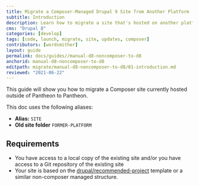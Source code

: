 ```yaml
---
title: Migrate a Composer-Managed Drupal 9 Site from Another Platform
subtitle: Introduction
description: Learn how to migrate a site that's hosted on another platform to Drupal 9
cms: "Drupal 8"
categories: [develop]
tags: [code, launch, migrate, site, updates, composer]
contributors: [wordsmither]
layout: guide
permalink: docs/guides//manual-d8-noncomposer-to-d8
anchorid: manual-d8-noncomposer-to-d8
editpath: migrate/manual-d8-noncomposer-to-d8/01-introduction.md
reviewed: "2021-06-22"
---
```


This guide will show you how to migrate a Composer site currently hosted outside of Pantheon to Pantheon.

<Partial file="drupal-9/commit-history.md" />

This doc uses the following aliases:

- **Alias:** `SITE`
- **Old site folder** `FORMER-PLATFORM`

## Requirements

- You have access to a local copy of the existing site and/or you have access to a Git repository of the existing site
- Your site is based on the [drupal/recommended-project]() template or a similar non-composer managed structure.
